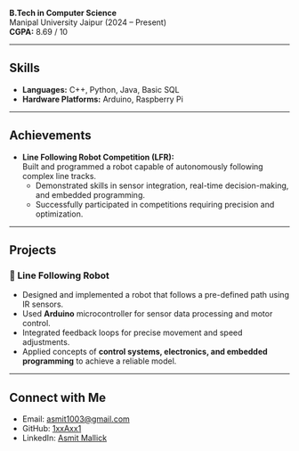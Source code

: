 **B.Tech in Computer Science**  
Manipal University Jaipur (2024 – Present)  
**CGPA:** 8.69 / 10  

---

## Skills  

- **Languages:** C++, Python, Java, Basic SQL  
- **Hardware Platforms:** Arduino, Raspberry Pi  

---

## Achievements  

- **Line Following Robot Competition (LFR):**  
  Built and programmed a robot capable of autonomously following complex line tracks.  
  - Demonstrated skills in sensor integration, real-time decision-making, and embedded programming.  
  - Successfully participated in competitions requiring precision and optimization.  

---

## Projects  

### 🔹 Line Following Robot  
- Designed and implemented a robot that follows a pre-defined path using IR sensors.  
- Used **Arduino** microcontroller for sensor data processing and motor control.  
- Integrated feedback loops for precise movement and speed adjustments.  
- Applied concepts of **control systems, electronics, and embedded programming** to achieve a reliable model.  

---

## Connect with Me  

- Email: [asmit1003@gmail.com](mailto:asmit1003@gmail.com)  
- GitHub: [1xxAxx1](https://github.com/1xxAxx1)  
- LinkedIn: [Asmit Mallick](www.linkedin.com/in/asmit-mallick) 
